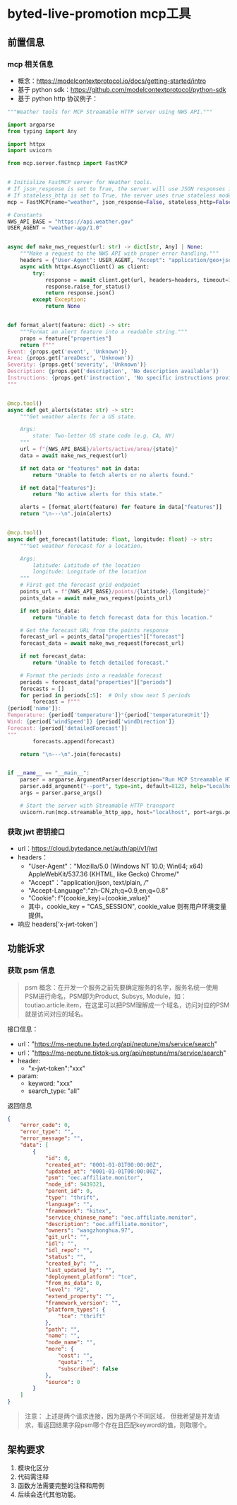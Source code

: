 # byted-live-promotion mcp工具

## 前置信息

### mcp 相关信息

- 概念：https://modelcontextprotocol.io/docs/getting-started/intro
- 基于 python sdk：https://github.com/modelcontextprotocol/python-sdk
- 基于 python http 协议例子：
  
```python
"""Weather tools for MCP Streamable HTTP server using NWS API."""

import argparse
from typing import Any

import httpx
import uvicorn

from mcp.server.fastmcp import FastMCP


# Initialize FastMCP server for Weather tools.
# If json_response is set to True, the server will use JSON responses instead of SSE streams
# If stateless_http is set to True, the server uses true stateless mode (new transport per request)
mcp = FastMCP(name="weather", json_response=False, stateless_http=False)

# Constants
NWS_API_BASE = "https://api.weather.gov"
USER_AGENT = "weather-app/1.0"


async def make_nws_request(url: str) -> dict[str, Any] | None:
    """Make a request to the NWS API with proper error handling."""
    headers = {"User-Agent": USER_AGENT, "Accept": "application/geo+json"}
    async with httpx.AsyncClient() as client:
        try:
            response = await client.get(url, headers=headers, timeout=30.0)
            response.raise_for_status()
            return response.json()
        except Exception:
            return None


def format_alert(feature: dict) -> str:
    """Format an alert feature into a readable string."""
    props = feature["properties"]
    return f"""
Event: {props.get('event', 'Unknown')}
Area: {props.get('areaDesc', 'Unknown')}
Severity: {props.get('severity', 'Unknown')}
Description: {props.get('description', 'No description available')}
Instructions: {props.get('instruction', 'No specific instructions provided')}
"""


@mcp.tool()
async def get_alerts(state: str) -> str:
    """Get weather alerts for a US state.

    Args:
        state: Two-letter US state code (e.g. CA, NY)
    """
    url = f"{NWS_API_BASE}/alerts/active/area/{state}"
    data = await make_nws_request(url)

    if not data or "features" not in data:
        return "Unable to fetch alerts or no alerts found."

    if not data["features"]:
        return "No active alerts for this state."

    alerts = [format_alert(feature) for feature in data["features"]]
    return "\n---\n".join(alerts)


@mcp.tool()
async def get_forecast(latitude: float, longitude: float) -> str:
    """Get weather forecast for a location.

    Args:
        latitude: Latitude of the location
        longitude: Longitude of the location
    """
    # First get the forecast grid endpoint
    points_url = f"{NWS_API_BASE}/points/{latitude},{longitude}"
    points_data = await make_nws_request(points_url)

    if not points_data:
        return "Unable to fetch forecast data for this location."

    # Get the forecast URL from the points response
    forecast_url = points_data["properties"]["forecast"]
    forecast_data = await make_nws_request(forecast_url)

    if not forecast_data:
        return "Unable to fetch detailed forecast."

    # Format the periods into a readable forecast
    periods = forecast_data["properties"]["periods"]
    forecasts = []
    for period in periods[:5]:  # Only show next 5 periods
        forecast = f"""
{period['name']}:
Temperature: {period['temperature']}°{period['temperatureUnit']}
Wind: {period['windSpeed']} {period['windDirection']}
Forecast: {period['detailedForecast']}
"""
        forecasts.append(forecast)

    return "\n---\n".join(forecasts)


if __name__ == "__main__":
    parser = argparse.ArgumentParser(description="Run MCP Streamable HTTP based server")
    parser.add_argument("--port", type=int, default=8123, help="Localhost port to listen on")
    args = parser.parse_args()

    # Start the server with Streamable HTTP transport
    uvicorn.run(mcp.streamable_http_app, host="localhost", port=args.port)
```

### 获取 jwt 密钥接口

- url：https://cloud.bytedance.net/auth/api/v1/jwt
- headers：
  - "User-Agent"："Mozilla/5.0 (Windows NT 10.0; Win64; x64) AppleWebKit/537.36 (KHTML, like Gecko) Chrome/"
  - "Accept"："application/json, text/plain, */*"
  - "Accept-Language":"zh-CN,zh;q=0.9,en;q=0.8"
  - "Cookie": f"{cookie_key}={cookie_value}"
  - 其中，cookie_key = "CAS_SESSION", cookie_value 则有用户环境变量提供。
- 响应 headers['x-jwt-token']

## 功能诉求

### 获取 psm 信息

> psm 概念：在开发一个服务之前先要确定服务的名字，服务名统一使用PSM进行命名，PSM即为Product, Subsys, Module，如：toutiao.article.item，在这里可以把PSM理解成一个域名，访问对应的PSM就是访问对应的域名。

接口信息：

- url："https://ms-neptune.byted.org/api/neptune/ms/service/search"
- url："https://ms-neptune.tiktok-us.org/api/neptune/ms/service/search"
- header:
  - "x-jwt-token":"xxx"
- param:
  - keyword: "xxx"
  - search_type: "all"

返回信息

```json
{
    "error_code": 0,
    "error_type": "",
    "error_message": "",
    "data": [
        {
            "id": 0,
            "created_at": "0001-01-01T00:00:00Z",
            "updated_at": "0001-01-01T00:00:00Z",
            "psm": "oec.affiliate.monitor",
            "node_id": 9439321,
            "parent_id": 0,
            "type": "thrift",
            "language": "",
            "framework": "kitex",
            "service_chinese_name": "oec.affiliate.monitor",
            "description": "oec.affiliate.monitor",
            "owners": "wangzhonghua.97",
            "git_url": "",
            "idl": "",
            "idl_repo": "",
            "status": "",
            "created_by": "",
            "last_updated_by": "",
            "deployment_platform": "tce",
            "from_ms_data": 0,
            "level": "P2",
            "extend_property": "",
            "framework_version": "",
            "platform_types": {
                "tce": "thrift"
            },
            "path": "",
            "name": "",
            "node_name": "",
            "more": {
                "cost": "",
                "quota": "",
                "subscribed": false
            },
            "source": 0
        }
    ]
}
```

> 注意： 上述是两个请求连接，因为是两个不同区域， 但我希望是并发请求，看返回结果字段psm哪个存在且匹配keyword的值，则取哪个。 

## 架构要求

1. 模块化区分
2. 代码需注释
3. 函数方法需要完整的注释和用例
4. 后续会迭代其他功能。
